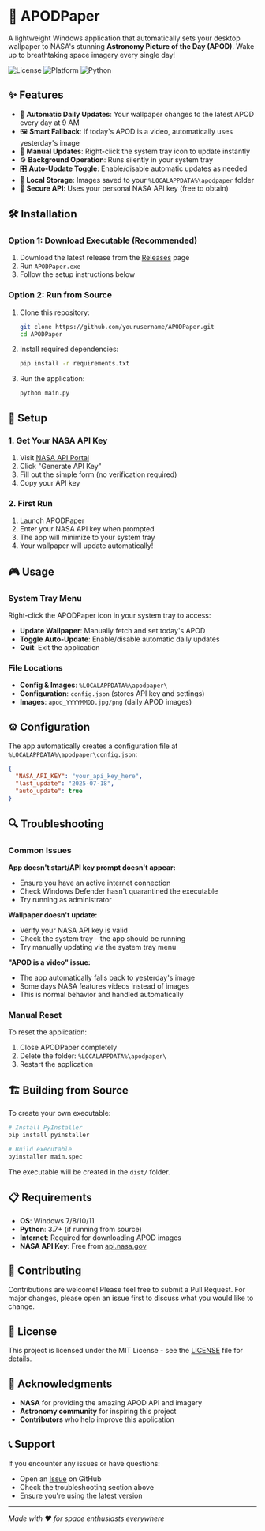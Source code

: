 # 🌌 APODPaper

A lightweight Windows application that automatically sets your desktop wallpaper to NASA's stunning **Astronomy Picture of the Day (APOD)**. Wake up to breathtaking space imagery every single day!

![License](https://img.shields.io/badge/license-MIT-blue.svg)
![Platform](https://img.shields.io/badge/platform-Windows-lightgrey.svg)
![Python](https://img.shields.io/badge/python-3.7+-green.svg)

## ✨ Features

- 🚀 **Automatic Daily Updates**: Your wallpaper changes to the latest APOD every day at 9 AM
- 🖼️ **Smart Fallback**: If today's APOD is a video, automatically uses yesterday's image
- 🔄 **Manual Updates**: Right-click the system tray icon to update instantly
- ⚙️ **Background Operation**: Runs silently in your system tray
- 🎛️ **Auto-Update Toggle**: Enable/disable automatic updates as needed
- 💾 **Local Storage**: Images saved to your `%LOCALAPPDATA%\apodpaper` folder
- 🔐 **Secure API**: Uses your personal NASA API key (free to obtain)

## 🛠️ Installation

### Option 1: Download Executable (Recommended)
1. Download the latest release from the [Releases](../../releases) page
2. Run `APODPaper.exe`
3. Follow the setup instructions below

### Option 2: Run from Source
1. Clone this repository:
   ```bash
   git clone https://github.com/yourusername/APODPaper.git
   cd APODPaper
   ```

2. Install required dependencies:
   ```bash
   pip install -r requirements.txt
   ```

3. Run the application:
   ```bash
   python main.py
   ```

## 🔧 Setup

### 1. Get Your NASA API Key
1. Visit [NASA API Portal](https://api.nasa.gov/)
2. Click "Generate API Key"
3. Fill out the simple form (no verification required)
4. Copy your API key

### 2. First Run
1. Launch APODPaper
2. Enter your NASA API key when prompted
3. The app will minimize to your system tray
4. Your wallpaper will update automatically!

## 🎮 Usage

### System Tray Menu
Right-click the APODPaper icon in your system tray to access:

- **Update Wallpaper**: Manually fetch and set today's APOD
- **Toggle Auto-Update**: Enable/disable automatic daily updates
- **Quit**: Exit the application

### File Locations
- **Config & Images**: `%LOCALAPPDATA%\apodpaper\`
- **Configuration**: `config.json` (stores API key and settings)
- **Images**: `apod_YYYYMMDD.jpg/png` (daily APOD images)

## ⚙️ Configuration

The app automatically creates a configuration file at `%LOCALAPPDATA%\apodpaper\config.json`:

```json
{
  "NASA_API_KEY": "your_api_key_here",
  "last_update": "2025-07-18",
  "auto_update": true
}
```

## 🔍 Troubleshooting

### Common Issues

**App doesn't start/API key prompt doesn't appear:**
- Ensure you have an active internet connection
- Check Windows Defender hasn't quarantined the executable
- Try running as administrator

**Wallpaper doesn't update:**
- Verify your NASA API key is valid
- Check the system tray - the app should be running
- Try manually updating via the system tray menu

**"APOD is a video" issue:**
- The app automatically falls back to yesterday's image
- Some days NASA features videos instead of images
- This is normal behavior and handled automatically

### Manual Reset
To reset the application:
1. Close APODPaper completely
2. Delete the folder: `%LOCALAPPDATA%\apodpaper\`
3. Restart the application

## 🏗️ Building from Source

To create your own executable:

```bash
# Install PyInstaller
pip install pyinstaller

# Build executable
pyinstaller main.spec
```

The executable will be created in the `dist/` folder.

## 📋 Requirements

- **OS**: Windows 7/8/10/11
- **Python**: 3.7+ (if running from source)
- **Internet**: Required for downloading APOD images
- **NASA API Key**: Free from [api.nasa.gov](https://api.nasa.gov/)

## 🤝 Contributing

Contributions are welcome! Please feel free to submit a Pull Request. For major changes, please open an issue first to discuss what you would like to change.

## 📝 License

This project is licensed under the MIT License - see the [LICENSE](LICENSE) file for details.

## 🙏 Acknowledgments

- **NASA** for providing the amazing APOD API and imagery
- **Astronomy community** for inspiring this project
- **Contributors** who help improve this application

## 📞 Support

If you encounter any issues or have questions:
- Open an [Issue](../../issues) on GitHub
- Check the troubleshooting section above
- Ensure you're using the latest version

---

*Made with ❤️ for space enthusiasts everywhere*